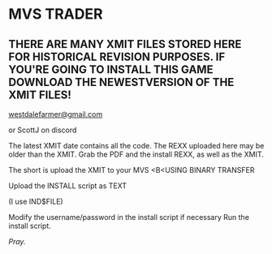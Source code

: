 <H1>MVS TRADER</H1>

<H2>THERE ARE MANY XMIT FILES STORED HERE FOR HISTORICAL
REVISION PURPOSES.  IF YOU'RE GOING TO INSTALL THIS GAME
DOWNLOAD THE <b>NEWEST</b>VERSION OF THE XMIT FILES!</H2>

westdalefarmer@gmail.com

or ScottJ on discord


The latest XMIT date contains all the code.  The REXX uploaded here may be older than the XMIT.
Grab the PDF and the install REXX, as well as the XMIT.  

The short is upload the XMIT to your MVS <B<USING BINARY TRANSFER</b>


Upload the INSTALL script as TEXT

(I use IND$FILE)

Modify the username/password in the install script if necessary
Run the install script.

<I>Pray.</I>



